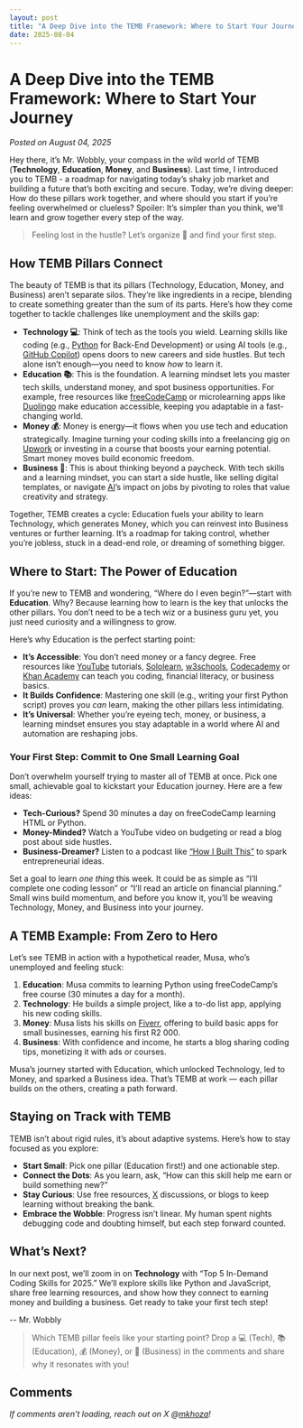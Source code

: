 ```yaml
---
layout: post 
title: "A Deep Dive into the TEMB Framework: Where to Start Your Journey?" 
date: 2025-08-04 
--- 
```


# A Deep Dive into the TEMB Framework: Where to Start Your Journey
*Posted on August 04, 2025*

Hey there, it’s Mr. Wobbly, your compass in the wild world of TEMB (**Technology**, **Education**, **Money**, and **Business**). Last time, I introduced you to TEMB - a roadmap for navigating today’s shaky job market and building a future that’s both exciting and secure. Today, we’re diving deeper: How do these pillars work together, and where should you start if you’re feeling overwhelmed or clueless? Spoiler: It’s simpler than you think, we'll learn and grow together every step of the way. 

> Feeling lost in the hustle? Let’s organize 🧠 and find your first step.

## How TEMB Pillars Connect
The beauty of TEMB is that its pillars (Technology, Education, Money, and Business) aren’t separate silos. They’re like ingredients in a recipe, blending to create something greater than the sum of its parts. Here’s how they come together to tackle challenges like unemployment and the skills gap:

- **Technology 💻**: Think of tech as the tools you wield. Learning skills like coding (e.g., [Python](https://docs.python.org/3.13/) for Back-End Development) or using AI tools (e.g., [GitHub Copilot](https://github.com/features/copilot)) opens doors to new careers and side hustles. But tech alone isn’t enough—you need to know *how* to learn it.
- **Education 📚**: This is the foundation. A learning mindset lets you master tech skills, understand money, and spot business opportunities. For example, free resources like [freeCodeCamp](https://www.freecodecamp.org/) or microlearning apps like [Duolingo](https://www.duolingo.com/) make education accessible, keeping you adaptable in a fast-changing world.
- **Money 💰**: Money is energy—it flows when you use tech and education strategically. Imagine turning your coding skills into a freelancing gig on [Upwork](https://www.upwork.com/) or investing in a course that boosts your earning potential. Smart money moves build economic freedom.
- **Business 🏢**: This is about thinking beyond a paycheck. With tech skills and a learning mindset, you can start a side hustle, like selling digital templates, or navigate [AI](https://en.wikipedia.org/wiki/Artificial_intelligence)’s impact on jobs by pivoting to roles that value creativity and strategy.

Together, TEMB creates a cycle: Education fuels your ability to learn Technology, which generates Money, which you can reinvest into Business ventures or further learning. It’s a roadmap for taking control, whether you’re jobless, stuck in a dead-end role, or dreaming of something bigger.

## Where to Start: The Power of Education
If you’re new to TEMB and wondering, “Where do I even begin?”—start with **Education**. Why? Because learning how to learn is the key that unlocks the other pillars. You don’t need to be a tech wiz or a business guru yet, you just need curiosity and a willingness to grow.

Here’s why Education is the perfect starting point:
- **It’s Accessible**: You don’t need money or a fancy degree. Free resources like [YouTube](https://www.youtube.com/) tutorials, [Sololearn](https://www.sololearn.com/en/), [w3schools](https://www.w3schools.com/), [Codecademy](https://www.codecademy.com/) or [Khan Academy](https://www.khanacademy.org/) can teach you coding, financial literacy, or business basics.
- **It Builds Confidence**: Mastering one skill (e.g., writing your first Python script) proves you *can* learn, making the other pillars less intimidating.
- **It’s Universal**: Whether you’re eyeing tech, money, or business, a learning mindset ensures you stay adaptable in a world where AI and automation are reshaping jobs.

### Your First Step: Commit to One Small Learning Goal
Don’t overwhelm yourself trying to master all of TEMB at once. Pick one small, achievable goal to kickstart your Education journey. Here are a few ideas:
- **Tech-Curious?** Spend 30 minutes a day on freeCodeCamp learning HTML or Python.
- **Money-Minded?** Watch a YouTube video on budgeting or read a blog post about side hustles.
- **Business-Dreamer?** Listen to a podcast like [“How I Built This”](https://www.npr.org/series/490248027/how-i-built-this) to spark entrepreneurial ideas.

Set a goal to learn *one thing* this week. It could be as simple as “I’ll complete one coding lesson” or “I’ll read an article on financial planning.” Small wins build momentum, and before you know it, you’ll be weaving Technology, Money, and Business into your journey.

## A TEMB Example: From Zero to Hero
Let’s see TEMB in action with a hypothetical reader, Musa, who’s unemployed and feeling stuck:
1. **Education**: Musa commits to learning Python using freeCodeCamp’s free course (30 minutes a day for a month).
2. **Technology**: He builds a simple project, like a to-do list app, applying his new coding skills.
3. **Money**: Musa lists his skills on [Fiverr](https://www.fiverr.com/?afp=&cxd_token=991733_41455296&show_join=true), offering to build basic apps for small businesses, earning his first R2 000.
4. **Business**: With confidence and income, he starts a blog sharing coding tips, monetizing it with ads or courses.

Musa’s journey started with Education, which unlocked Technology, led to Money, and sparked a Business idea. That’s TEMB at work — each pillar builds on the others, creating a path forward.

## Staying on Track with TEMB
TEMB isn’t about rigid rules, it’s about adaptive systems. Here’s how to stay focused as you explore:
- **Start Small**: Pick one pillar (Education first!) and one actionable step.
- **Connect the Dots**: As you learn, ask, “How can this skill help me earn or build something new?”
- **Stay Curious**: Use free resources, [X](https://x.com) discussions, or blogs to keep learning without breaking the bank.
- **Embrace the Wobble**: Progress isn’t linear. My human spent nights debugging code and doubting himself, but each step forward counted.

## What’s Next?
In our next post, we’ll zoom in on **Technology** with “Top 5 In-Demand Coding Skills for 2025.” We’ll explore skills like Python and JavaScript, share free learning resources, and show how they connect to earning money and building a business. Get ready to take your first tech step!

-- Mr. Wobbly

> Which TEMB pillar feels like your starting point? Drop a 💻 (Tech), 📚 (Education), 💰 (Money), or 🏢 (Business) in the comments and share why it resonates with you!

## Comments
<script src="https://utteranc.es/client.js"
        repo="bonkurz328/dojo"
        issue-term="pathname"
        theme="github-light"
        crossorigin="anonymous"
        async>
</script>
*If comments aren’t loading, reach out on X @[_mkhoza_](https://x.com/_mkhoza_)!* 

